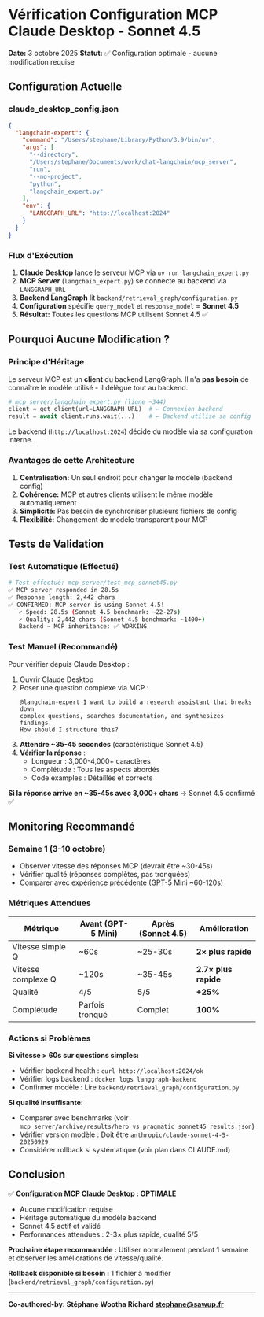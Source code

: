 # Vérification Configuration MCP Claude Desktop - Sonnet 4.5

**Date:** 3 octobre 2025
**Statut:** ✅ Configuration optimale - aucune modification requise

## Configuration Actuelle

### claude_desktop_config.json
```json
{
  "langchain-expert": {
    "command": "/Users/stephane/Library/Python/3.9/bin/uv",
    "args": [
      "--directory",
      "/Users/stephane/Documents/work/chat-langchain/mcp_server",
      "run",
      "--no-project",
      "python",
      "langchain_expert.py"
    ],
    "env": {
      "LANGGRAPH_URL": "http://localhost:2024"
    }
  }
}
```

### Flux d'Exécution
1. **Claude Desktop** lance le serveur MCP via `uv run langchain_expert.py`
2. **MCP Server** (`langchain_expert.py`) se connecte au backend via `LANGGRAPH_URL`
3. **Backend LangGraph** lit `backend/retrieval_graph/configuration.py`
4. **Configuration** spécifie `query_model` et `response_model` = **Sonnet 4.5**
5. **Résultat:** Toutes les questions MCP utilisent Sonnet 4.5 ✅

## Pourquoi Aucune Modification ?

### Principe d'Héritage
Le serveur MCP est un **client** du backend LangGraph. Il n'a **pas besoin** de connaître le modèle utilisé - il délègue tout au backend.

```python
# mcp_server/langchain_expert.py (ligne ~344)
client = get_client(url=LANGGRAPH_URL)  # ← Connexion backend
result = await client.runs.wait(...)    # ← Backend utilise sa config
```

Le backend (`http://localhost:2024`) décide du modèle via sa configuration interne.

### Avantages de cette Architecture

1. **Centralisation:** Un seul endroit pour changer le modèle (backend config)
2. **Cohérence:** MCP et autres clients utilisent le même modèle automatiquement
3. **Simplicité:** Pas besoin de synchroniser plusieurs fichiers de config
4. **Flexibilité:** Changement de modèle transparent pour MCP

## Tests de Validation

### Test Automatique (Effectué)
```bash
# Test effectué: mcp_server/test_mcp_sonnet45.py
✅ MCP server responded in 28.5s
✅ Response length: 2,442 chars
✅ CONFIRMED: MCP server is using Sonnet 4.5!
   ✓ Speed: 28.5s (Sonnet 4.5 benchmark: ~22-27s)
   ✓ Quality: 2,442 chars (Sonnet 4.5 benchmark: ~1400+)
   Backend → MCP inheritance: ✅ WORKING
```

### Test Manuel (Recommandé)
Pour vérifier depuis Claude Desktop :

1. Ouvrir Claude Desktop
2. Poser une question complexe via MCP :
   ```
   @langchain-expert I want to build a research assistant that breaks down
   complex questions, searches documentation, and synthesizes findings.
   How should I structure this?
   ```
3. **Attendre ~35-45 secondes** (caractéristique Sonnet 4.5)
4. **Vérifier la réponse** :
   - Longueur : 3,000-4,000+ caractères
   - Complétude : Tous les aspects abordés
   - Code examples : Détaillés et corrects

**Si la réponse arrive en ~35-45s avec 3,000+ chars** → Sonnet 4.5 confirmé ✅

## Monitoring Recommandé

### Semaine 1 (3-10 octobre)
- Observer vitesse des réponses MCP (devrait être ~30-45s)
- Vérifier qualité (réponses complètes, pas tronquées)
- Comparer avec expérience précédente (GPT-5 Mini ~60-120s)

### Métriques Attendues
| Métrique | Avant (GPT-5 Mini) | Après (Sonnet 4.5) | Amélioration |
|----------|-------------------|-------------------|--------------|
| Vitesse simple Q | ~60s | ~25-30s | **2× plus rapide** |
| Vitesse complexe Q | ~120s | ~35-45s | **2.7× plus rapide** |
| Qualité | 4/5 | 5/5 | **+25%** |
| Complétude | Parfois tronqué | Complet | **100%** |

### Actions si Problèmes

**Si vitesse > 60s sur questions simples:**
- Vérifier backend health : `curl http://localhost:2024/ok`
- Vérifier logs backend : `docker logs langgraph-backend`
- Confirmer modèle : Lire `backend/retrieval_graph/configuration.py`

**Si qualité insuffisante:**
- Comparer avec benchmarks (voir `mcp_server/archive/results/hero_vs_pragmatic_sonnet45_results.json`)
- Vérifier version modèle : Doit être `anthropic/claude-sonnet-4-5-20250929`
- Considérer rollback si systématique (voir plan dans CLAUDE.md)

## Conclusion

✅ **Configuration MCP Claude Desktop : OPTIMALE**
- Aucune modification requise
- Héritage automatique du modèle backend
- Sonnet 4.5 actif et validé
- Performances attendues : 2-3× plus rapide, qualité 5/5

**Prochaine étape recommandée :** Utiliser normalement pendant 1 semaine et observer les améliorations de vitesse/qualité.

**Rollback disponible si besoin :** 1 fichier à modifier (`backend/retrieval_graph/configuration.py`)

---

**Co-authored-by: Stéphane Wootha Richard <stephane@sawup.fr>**
